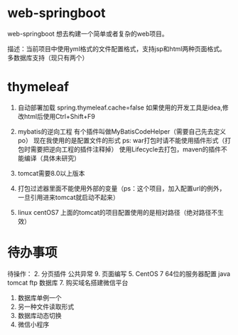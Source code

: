 # web-springboot
web-springboot
想去构建一个简单或者复杂的web项目。

描述：当前项目中使用yml格式的文件配置格式，支持jsp和html两种页面格式。
多数据库支持（现只有两个）

# thymeleaf
1. 自动部署加载
spring.thymeleaf.cache=false
如果使用的开发工具是idea,修改html后使用Ctrl+Shift+F9

2. mybatis的逆向工程
有个插件叫做MyBatisCodeHelper（需要自己先去定义po）
现在我使用的是配置文件的形式
ps: war打包时请不能使用插件形式（打包时需要把逆向工程的插件注释掉）
使用Lifecycle去打包，maven的插件不能编译（具体未研究）
3. tomcat需要8.0以上版本

4. 打包过滤器里面不能使用外部的变量（ps：这个项目，加入配置url的例外，一旦引用进来tomcat就启动不起来）

5. linux centOS7 上面的tomcat的项目配置使用的是相对路径（绝对路径不生效）


# 待办事项
待操作：
2. 分页插件 公共异常
9. 页面编写
5. CentOS 7 64位的服务器配置 java tomcat ftp 数据库
7. 购买域名搭建微信平台

1. 数据库单例一个
3. 另一种文件读取形式
4. 数据库动态切换
8. 微信小程序